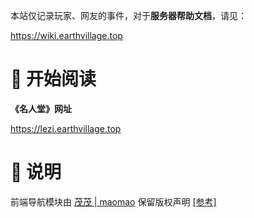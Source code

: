本站仅记录玩家、网友的事件，对于**服务器帮助文档**，请见：

https://wiki.earthvillage.top

# 📖 开始阅读

**《名人堂》网址**

https://lezi.earthvillage.top


# 📢 说明

前端导航模块由 [茂茂 | maomao](https://github.com/maomao1996) 保留版权声明 [[参考]](https://github.com/maomao1996/vitepress-nav-template)
